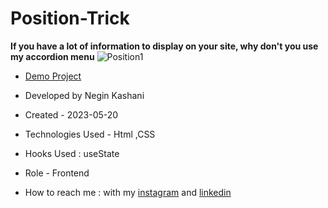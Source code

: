 # Position-Trick

**If you have a lot of information to display on your site, why don't you use my accordion menu**
![Position1](https://github.com/NeginKashani/Position-Trick/assets/109550062/c0c0f3e2-ad01-487d-8d77-a4e8942d65e0)



- [Demo Project](https://neginkashani.github.io/Position-Trick/)

- Developed by Negin Kashani

- Created - 2023-05-20

- Technologies Used - Html ,CSS 

- Hooks Used : useState 

- Role - Frontend

- How to reach me : with my [instagram](https://instagram.com/negin_kashweb?igshid=NTc4MTIwNjQ2YQ==
) and [linkedin](https://www.linkedin.com/in/negin-kashani-567840b8)

